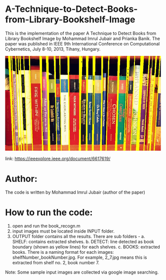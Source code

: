 # A-Technique-to-Detect-Books-from-Library-Bookshelf-Image

This is the implementation of the paper A Technique to Detect Books from Library Bookshelf Image
by Mohammad Imrul Jubair and Prianka Banik. The paper was published in IEEE 9th International Conference on Computational Cybernetics, July 8-10, 2013, Tihany, Hungary.

![Alt text](https://github.com/imruljubair/A-Technique-to-Detect-Books-from-Library-Bookshelf-Image/blob/master/OUTPUT/DETECT/shelf_1.jpg)

link: https://ieeexplore.ieee.org/document/6617619/

# Author:

The code is written by Mohammad Imrul Jubair (author of the paper)

# How to run the code:

1. open and run the book_recogn.m
2. input images must be located inside INPUT folder.
3. OUTPUT folder contains all the results. There are sub folders - 
	a. SHELF: contains extracted shelves.
	b. DETECT: line detected as book boundary (shown as yellow lines) for each shelves.
	c. BOOKS: extracted books. There is a naming format for each images: shelfNumber_bookNumber.jpg. For example, 2_7.jpg means this is extracted from shelf no. 2, book number 7.

Note: Some sample input images are collected via google image searching.
